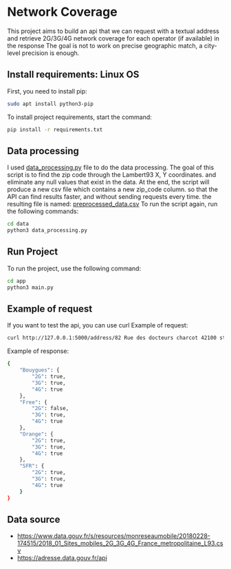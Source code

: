 # Network Coverage
This project aims to build an api that we can request with
a textual address and retrieve 2G/3G/4G 
network coverage for each operator (if available)
in the response
The goal is not to work on precise geographic match,
a city-level precision is enough.

## Install requirements: Linux OS
First, you need to install pip:
```sh
sudo apt install python3-pip
```
To install project requirements, start the command:
```sh
pip install -r requirements.txt
```

## Data processing
I used [data_processing.py](https://github.com/achrafBenHamou/network_coverage/blob/master/data/data_processing.py) file to do the data processing.
The goal of this script is to find the zip code through the Lambert93 X, Y coordinates.
and eliminate any null values that exist in the data.
At the end, the script will produce a new csv file which contains a new zip_code column.
so that the API can find results faster, and without sending requests every time.
the resulting file is named: [preprocessed_data.csv](https://github.com/achrafBenHamou/network_coverage/blob/master/data/preprocessed_data.csv)
To run the script again, run the following commands:
```sh
cd data
python3 data_processing.py
```
## Run Project
To run the project, use the following command:
```sh
cd app
python3 main.py
```
## Example of request 
If you want to test the api, you can use curl 
Example of request:
```sh
curl http://127.0.0.1:5000/address/82 Rue des docteurs charcot 42100 st etienne 
```
Example of response:
```sh
{
    "Bouygues": {
        "2G": true,
        "3G": true,
        "4G": true
    },
    "Free": {
        "2G": false,
        "3G": true,
        "4G": true
    },
    "Orange": {
        "2G": true,
        "3G": true,
        "4G": true
    },
    "SFR": {
        "2G": true,
        "3G": true,
        "4G": true
    }
}
```
## Data source
- https://www.data.gouv.fr/s/resources/monreseaumobile/20180228-174515/2018_01_Sites_mobiles_2G_3G_4G_France_metropolitaine_L93.csv
- https://adresse.data.gouv.fr/api
